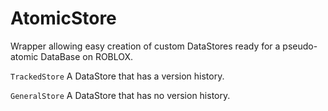 # AtomicStore
Wrapper allowing easy creation of custom DataStores ready for a pseudo-atomic DataBase on ROBLOX.

`TrackedStore` A DataStore that has a version history.

`GeneralStore` A DataStore that has no version history.
